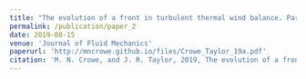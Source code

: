 ```yaml
---
title: "The evolution of a front in turbulent thermal wind balance. Part 2: Numerics"
permalink: /publication/paper_2
date: 2019-08-15
venue: 'Journal of Fluid Mechanics'
paperurl: 'http://mncrowe.github.io/files/Crowe_Taylor_19a.pdf'
citation: 'M. N. Crowe, and J. R. Taylor, 2019, The evolution of a front in turbulent thermal wind balance. Part 2: Numerics, <i>J. Fluid Mech.</i>, 880, 326-352.'
---
```

